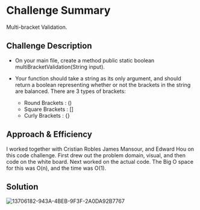 # Challenge Summary
<!-- Short summary or background information -->
Multi-bracket Validation.

## Challenge Description
<!-- Description of the challenge -->
* On your main file, create a method public static boolean multiBracketValidation(String input).
* Your function should take a string as its only argument, and should return a boolean representing whether or not the brackets in the string are balanced. There are 3 types of brackets:

  - Round Brackets : ()
  - Square Brackets : []
  - Curly Brackets : {}

## Approach & Efficiency
<!-- What approach did you take? Why? What is the Big O space/time for this approach? -->
I worked together with Cristian Robles James Mansour, and Edward Hou on this code challenge. First drew out the problem domain, visual, and then code on the white board. Next worked on the actual code. The Big O space for this was O(n), and the time was O(1).

## Solution
<!-- Embedded whiteboard image -->
![13706182-943A-4BEB-9F3F-2A0DA92B7767](https://user-images.githubusercontent.com/65562053/114046875-0ee1b780-983e-11eb-8dc1-dbe205790011.jpeg)
